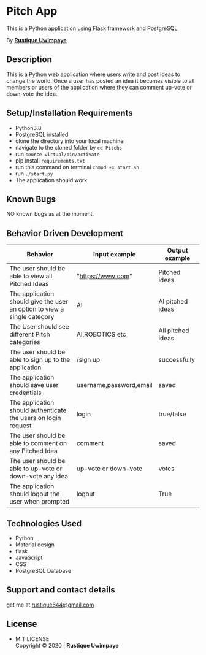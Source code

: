 # Pitch App
This is a Python application using Flask framework and PostgreSQL

By **[Rustique Uwimpaye](https://github.com/Rustique-Uwimpaye)**

## Description
This is a Python web application where users write and post ideas to change the world. Once a user has posted an idea it becomes visible to all members or users of the application where they can comment up-vote or down-vote the idea.
## Setup/Installation Requirements

* Python3.8 
* PostgreSQL  installed
* clone the directory into your local machine
* navigate to the cloned folder by `cd Pitchs`
* run `source virtual/bin/activate`
* pip install `requirements.txt`
* run this command on terminal `chmod +x start.sh`
* run `./start.py`
* The application should work
## Known Bugs
NO known bugs as at the moment.
## Behavior Driven Development

| __Behavior__  | __Input example__ | __Output example__ |
| ------------- | ----------------- | ------------------ |
| The user should be able to view all Pitched Ideas  | "https://www.com"   | Pitched ideas |
| The application should give the user an option to view a single category | AI | AI pitched ideas |
| The User should see different Pitch categories | AI,ROBOTICS etc | All pitched ideas |
| The user should be able to sign up to the application | /sign up | successfully |
| The application should save user credentials | username,password,email | saved |
| The application should authenticate the users on login request  | login | true/false |
| The user should be able to comment on any Pitched Idea | comment | saved |
| The user should be able to up-vote or down-vote any idea | up-vote or down-vote | votes |
| The application should logout the user when prompted | logout | True |


## Technologies Used

* Python
* Material design
* flask
* JavaScript
* CSS
* PostgreSQL Database

## Support and contact details

get me at rustique644@gmail.com

## License
* MIT LICENSE <br>
Copyright © 2020 | **Rustique Uwimpaye**

